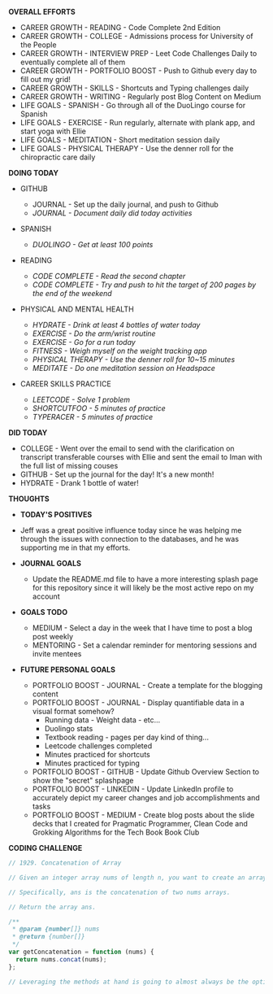 **OVERALL EFFORTS**

- CAREER GROWTH - READING - Code Complete 2nd Edition
- CAREER GROWTH - COLLEGE - Admissions process for University of the People
- CAREER GROWTH - INTERVIEW PREP - Leet Code Challenges Daily to eventually complete all of them
- CAREER GROWTH - PORTFOLIO BOOST - Push to Github every day to fill out my grid!
- CAREER GROWTH - SKILLS - Shortcuts and Typing challenges daily
- CAREER GROWTH - WRITING - Regularly post Blog Content on Medium
- LIFE GOALS - SPANISH - Go through all of the DuoLingo course for Spanish
- LIFE GOALS - EXERCISE - Run regularly, alternate with plank app, and start yoga with Ellie
- LIFE GOALS - MEDITATION - Short meditation session daily
- LIFE GOALS - PHYSICAL THERAPY - Use the denner roll for the chiropractic care daily

**DOING TODAY**

- GITHUB

  - JOURNAL - Set up the daily journal, and push to Github
  - _JOURNAL - Document daily did today activities_

- SPANISH

  - _DUOLINGO - Get at least 100 points_

- READING

  - _CODE COMPLETE - Read the second chapter_
  - _CODE COMPLETE - Try and push to hit the target of 200 pages by the end of the weekend_

- PHYSICAL AND MENTAL HEALTH

  - _HYDRATE - Drink at least 4 bottles of water today_
  - _EXERCISE - Do the arm/wrist routine_
  - _EXERCISE - Go for a run today_
  - _FITNESS - Weigh myself on the weight tracking app_
  - _PHYSICAL THERAPY - Use the denner roll for 10~15 minutes_
  - _MEDITATE - Do one meditation session on Headspace_

- CAREER SKILLS PRACTICE

  - _LEETCODE - Solve 1 problem_
  - _SHORTCUTFOO - 5 minutes of practice_
  - _TYPERACER - 5 minutes of practice_

**DID TODAY**

- COLLEGE - Went over the email to send with the clarification on transcript transferable courses with Ellie and sent the email to Iman with the full list of missing couses
- GITHUB - Set up the journal for the day! It's a new month!
- HYDRATE - Drank 1 bottle of water!

**THOUGHTS**

- **TODAY'S POSITIVES**

- Jeff was a great positive influence today since he was helping me through the issues with connection to the databases, and he was supporting me in that my efforts.

- **JOURNAL GOALS**

  - Update the README.md file to have a more interesting splash page for this repository since it will likely be the most active repo on my account

- **GOALS TODO**

  - MEDIUM - Select a day in the week that I have time to post a blog post weekly
  - MENTORING - Set a calendar reminder for mentoring sessions and invite mentees

- **FUTURE PERSONAL GOALS**
  - PORTFOLIO BOOST - JOURNAL - Create a template for the blogging content
  - PORTFOLIO BOOST - JOURNAL - Display quantifiable data in a visual format somehow?
    - Running data - Weight data - etc...
    - Duolingo stats
    - Textbook reading - pages per day kind of thing...
    - Leetcode challenges completed
    - Minutes practiced for shortcuts
    - Minutes practiced for typing
  - PORTFOLIO BOOST - GITHUB - Update Github Overview Section to show the "secret" splashpage
  - PORTFOLIO BOOST - LINKEDIN - Update LinkedIn profile to accurately depict my career changes and job accomplishments and tasks
  - PORTFOLIO BOOST - MEDIUM - Create blog posts about the slide decks that I created for Pragmatic Programmer, Clean Code and Grokking Algorithms for the Tech Book Book Club

**CODING CHALLENGE**

```js
// 1929. Concatenation of Array

// Given an integer array nums of length n, you want to create an array ans of length 2n where ans[i] == nums[i] and ans[i + n] == nums[i] for 0 <= i < n (0-indexed).

// Specifically, ans is the concatenation of two nums arrays.

// Return the array ans.

/**
 * @param {number[]} nums
 * @return {number[]}
 */
var getConcatenation = function (nums) {
  return nums.concat(nums);
};

// Leveraging the methods at hand is going to almost always be the optimal solution in any higher level programming language.
```
